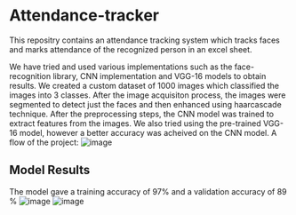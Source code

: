 # Attendance-tracker
This repositry contains an attendance tracking system which tracks faces and marks attendance of the recognized person in an excel sheet.

We have tried and used various implementations such as the face-recognition library, CNN implementation and VGG-16 models to obtain results.
We created a custom dataset of 1000 images which classified the images into 3 classes. After the image acquisiton process, the images were segmented to detect just the faces and then enhanced using haarcascade technique. 
After the preprocessing steps, the CNN model was trained to extract features from the images. 
We also tried using the pre-trained VGG-16 model, however a better accuracy was acheived on the CNN model.
A flow of the project:
![image](https://github.com/ankitd29/Attendance-tracker/assets/136194305/43eb7fc6-40f7-4bc5-a921-a286aa2581c6)


## Model Results

The model gave a training accuracy of 97% and a validation accuracy of 89 %
![image](https://github.com/ankitd29/Attendance-tracker/assets/136194305/6bd9f3cd-fac9-46eb-8a8b-975ddf0599df)
![image](https://github.com/ankitd29/Attendance-tracker/assets/136194305/b505c37b-726b-460b-8fab-8f57d09614d4)
